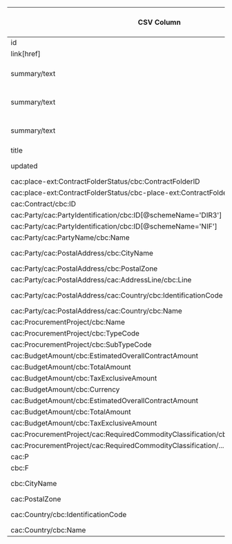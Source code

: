 | CSV Column                                                                            | Ontology Property                 | Entity Class                     | Rel. Entity Class | Subject Generation                                  | Join Condition                                                                                 | Datatype | Function Name | Function Output      |
|---------------------------------------------------------------------------------------|-----------------------------------|----------------------------------|-------------------|-----------------------------------------------------|------------------------------------------------------------------------------------------------|----------|---------------|----------------------|
| id                                                                                    | hasID[Identifier]                 | Procurement Object               | Identifier        | URI(prefix, input.id)                               |                                                                                                | URI      |               |                      |
| link[href]                                                                            | address                           | Procurement Object               | Address           | URI(prefix, input.link)                             |                                                                                                | URI      |               |                      |
| summary/text                                                                          | hasAwardDecisionDate[Date]        | LotAwardOutcome                  | Date              | f.parseDate(input.summary.text)                     | f.matches('Órgano de Contratación: (.+); Importe: (.+) EUR; Estado: (.+)', input.summary.text) | Date     | parseDate     | YYYY-MM-DD           |
| summary/text                                                                          | hasProcurementScopeDividedIntoLot | Procedure                        | Lot               | input.id                                            | f.matches('Órgano de Contratación: (.+); Importe: (.+) EUR; Estado: (.+)', input.summary.text) | URI      |               |                      |
| summary/text                                                                          | hasReceivedTenders                | SubmissionStatisticalInformation | Integer           | (input.summary.text, 'Importe: (.+) EUR')           | f.matches('Órgano de Contratación: (.+); Importe: (.+) EUR; Estado: (.+)', input.summary.text) | Integer  | extractNum    |                      |
| title                                                                                 |                                   |                                  |                   |                                                     |                                                                                                |          |               |                      |
| updated                                                                               | hasDispatchDate[Date]             | Procurement Object               | Date              | f.parseDate(input.updated)                          | true                                                                                           | Date     | parseDate     | YYYY-MM-DDThh:mm:ssZ |
| cac:place-ext:ContractFolderStatus/cbc:ContractFolderID                               |                                   |                                  |                   |                                                     |                                                                                                |          |               |                      |
| cac:place-ext:ContractFolderStatus/cbc-place-ext:ContractFolderStatusCode             |                                   |                                  |                   |                                                     |                                                                                                |          |               |                      |
| cac:Contract/cbc:ID                                                                   | hasProcedureType[Identifier]      | Procedure                        | Identifier        |                                                     | input.id                                                                                       | URI      |               |                      |
| cac:Party/cac:PartyIdentification/cbc:ID[@schemeName='DIR3']                          | hasID                             | PrimaryRole                      | Identifier        |                                                     |                                                                                                | URI      |               |                      |
| cac:Party/cac:PartyIdentification/cbc:ID[@schemeName='NIF']                           | hasID                             | PrimaryRole                      | Identifier        |                                                     |                                                                                                | URI      |               |                      |
| cac:Party/cac:PartyName/cbc:Name                                                      |                                   |                                  |                   |                                                     |                                                                                                |          |               |                      |
| cac:Party/cac:PostalAddress/cbc:CityName                                              | address[hasCountryCode]           | Address                          | Country           | URI(prefix, input.party.address.cityName)           | f.matches('ódigo de país: (.+)', input.party.address.country.identificationCode)               | URI      |               | ISO 3166             |
| cac:Party/cac:PostalAddress/cbc:PostalZone                                            |                                   |                                  |                   |                                                     |                                                                                                |          |               |                      |
| cac:Party/cac:PostalAddress/cac:AddressLine/cbc:Line                                  |                                   |                                  |                   |                                                     |                                                                                                |          |               |                      |
| cac:Party/cac:PostalAddress/cac:Country/cbc:IdentificationCode                        | hasCountryCode                    | Country                          | Identifier        | input.party.address.country.identificationCode      | f.matches('ódigo de país: (.+)', input.party.address.country.identificationCode)               | URI      |               | ISO 3166             |
| cac:Party/cac:PostalAddress/cac:Country/cbc:Name                                      |                                   |                                  |                   |                                                     |                                                                                                |          |               |                      |
| cac:ProcurementProject/cbc:Name                                                       |                                   |                                  |                   |                                                     |                                                                                                |          |               |                      |
| cac:ProcurementProject/cbc:TypeCode                                                   |                                   |                                  |                   |                                                     |                                                                                                |          |               |                      |
| cac:ProcurementProject/cbc:SubTypeCode                                                | hasProcurementObjectType          | Procurement Object               | Identifier        | URI(prefix, input.project.typeCode)                 | f.matches('Tipo: (.+)', input.project.typeCode)                                                | URI      |               |                      |
| cac:BudgetAmount/cbc:EstimatedOverallContractAmount                                   |                                   |                                  |                   |                                                     |                                                                                                |          |               |                      |
| cac:BudgetAmount/cbc:TotalAmount                                                      |                                   |                                  |                   |                                                     |                                                                                                |          |               |                      |
| cac:BudgetAmount/cbc:TaxExclusiveAmount                                               |                                   |                                  |                   |                                                     |                                                                                                |          |               |                      |
| cac:BudgetAmount/cbc:Currency                                                         |                                   |                                  |                   |                                                     |                                                                                                |          |               |                      |
| cac:BudgetAmount/cbc:EstimatedOverallContractAmount                                   | hasEstimatedValue                 | Procurement Object               | Decimal           | input.project.budget.estimatedOverallContractAmount |                                                                                                | Decimal  |               |                      |
| cac:BudgetAmount/cbc:TotalAmount                                                      | hasActualValue                    | Procurement Object               | Decimal           | input.project.budget.totalAmount                    |                                                                                                | Decimal  |               |                      |
| cac:BudgetAmount/cbc:TaxExclusiveAmount                                               |                                   |                                  |                   |                                                     |                                                                                                |          |               |                      |
| cac:ProcurementProject/cac:RequiredCommodityClassification/cbc:ItemClassificationCode | hasCPVcode                        | Procurement Object               | Identifier        | URI(prefix, input.project.cpvCode)                  | f.matches('CPV (.+)', input.project.cpvCode)                                                   | URI      |               | CPV                  |
| cac:ProcurementProject/cac:RequiredCommodityClassification/...                        | hasCPVcode                        | Procurement Object               | Identifier        | input.project.cpvCode                               | f.matches('CPV (.+)', input.project.cpvCode)                                                   | URI      |               | CPV                  |
| cac:P                                                                                 |                                   |                                  |                   |                                                     |                                                                                                |          |               |                      |
| cbc:F                                                                                 |                                   |                                  |                   |                                                     |                                                                                                |          |               |                      |
| cbc:CityName                                                                          | address[hasCountryCode]           | Address                          | Country           | URI(prefix, input.project.location.cityName)        | f.matches('Código de país: (.+)', input.project.location.country.identificationCode)           | URI      |               | ISO 3166             |
| cac:PostalZone                                                                        |                                   |                                  |                   |                                                     |                                                                                                |          |               |                      |
| cac:Country/cbc:IdentificationCode                                                    | hasCountryCode                    | Country                          | Identifier        | input.project.location.country.identificationCode   | f.matches('Código de país: (.+)', input.project.location.country.identificationCode)           | URI      |               | ISO 3166             |
| cac:Country/cbc:Name                                                                  |                                   |                                  |                   |                                                     |                                                                                                |          |               |                      |
